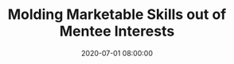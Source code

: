 ---
layout: poster
title: "Molding Marketable Skills out of Mentee Interests"
description: "College at all levels is an opportunity for students to learn and grow as professionals. Frequently, this is growth happens in jobs that provide real world experience, rather than in the classroom. However, the opportunity to grow and develop skills beyond routine work tasks and the classroom assignments are overlooked.<br/><br/>All students find something that pulls at their curiosity and gets them excited about the work they hope to do. It is responsibility of their mentors to notice this excitement and encourage their pursuits in a productive way. Enabling students to pursue personal projects helps them develop marketable skills and molds them into better professionals as the enter the job market. As they do projects motivated by personal interests, they develop talking points and stories that can be translated into cover letters and real-world job skills. This could be familiarizing themselves with the IRB process or exploring the broader implications or career relevance of topics covered in class. The mentor should be interested, express confidence, be a sounding board, and support students to take the next step in their project.<br/><br/>This poster will explore the steps the librarian mentors should take to support student worker mentees’ interests and personal projects."
date: 2020-07-01 08:00:00
speaker-data: [31, 23]
presenters:
  - {
      name: Madeleine Gaiser,
      bio: Madeleine Gaiser is the Online Learning and Instruction Librarian for the College of Education, Criminal Justice, and Human Services (CECH) Library at the University of Cincinnati. She graduated from Indiana University-Bloomington with her Masters in Library Science in May 2020. Her interests are instruction, virtual reference, and online accessibility.,
      institution: University of Cincinnati
    }
  - {
      name: Malachai Darling,
      bio: Malachai Darling is a recent graduate from Indiana University with a master's degree in Library Science and a specialization in Archives and Records Management. He has an interest in public services within archives and special collections and finds projects such as that described in the abstract allows him to grow and develop skills that better assist researchers in any institution.,
      institution: Indiana University-Bloomington
    }
session-contents:
  - type: video
    url: //www.youtube.com/embed/mD3wzx3-_8k
    title: Intro Video
#  - type: image
#    url: /img/posters/filename.png
#    title: Image Title
#    alt: Alt text
#    text-description: "<ol><li>Thing One</li><li>Thing Two</li></ol>"
supplemental-docs:
#  - type: word
#    url: /handouts/handout.docx
#    title: My great worksheet
#  - type: pdf
#    url: /handouts/my-handout.pdf
#    title: Sample Handout
#  - type: website
#    url: https://example.com/nifty-widget
#    title: Website name
isStaticPost: false
published: true
---